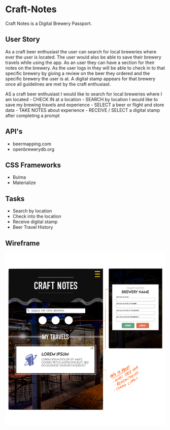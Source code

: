 # Craft-Notes

Craft Notes is a Digital Brewery Passport.

## User Story

As a craft beer enthusiast the user can search for local breweries where ever the user is located. The user would also be able to save their brewery travels while using the app.
As an user they can have a section for their notes on the brewery.
As the user logs in they will be able to check in to that specific brewery by giving a review on the beer they ordered and the specific brewery the user is at.
A digital stamp appears for that brewery once all guidelines are met by the craft enthusiast.

AS a craft beer enthusiast
I would like to search for local breweries where I am located
	- CHECK IN at a location
	- SEARCH by location
I would like to save my brewing travels and experience
	- SELECT a beer or flight and store data
	- TAKE NOTES about experience
	- RECEIVE / SELECT a digital stamp after completing a prompt

## API's

- beermapping.com
- openbrewerydb.org

## CSS Frameworks

- Bulma
- Materialize

## Tasks

- Search by location
- Check into the location
- Receive digital stamp
- Beer Travel History

## Wireframe

![Image of a wireframe prototype.](./assets/media/images/wireframe/fullstacks_project_wireframe_01_crop.png)
